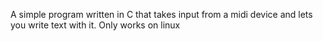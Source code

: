 A simple program written in C that takes input from a midi device and lets you write text with it.
Only works on linux
